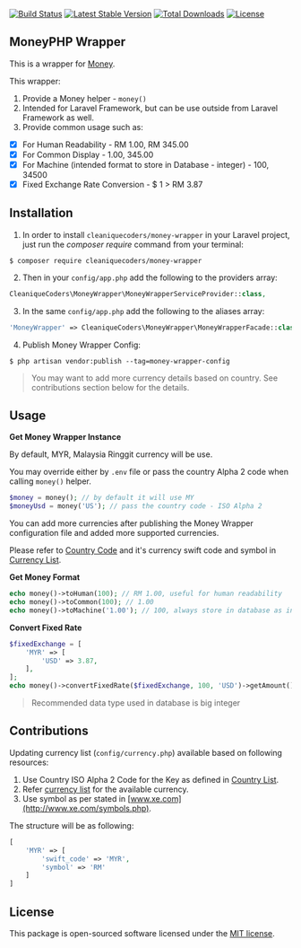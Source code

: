 
[![Build Status](https://travis-ci.org/cleaniquecoders/money-wrapper.svg?branch=master)](https://travis-ci.org/cleaniquecoders/money-wrapper) [![Latest Stable Version](https://poser.pugx.org/cleaniquecoders/money-wrapper/v/stable)](https://packagist.org/packages/cleaniquecoders/money-wrapper) [![Total Downloads](https://poser.pugx.org/cleaniquecoders/money-wrapper/downloads)](https://packagist.org/packages/cleaniquecoders/money-wrapper) [![License](https://poser.pugx.org/cleaniquecoders/money-wrapper/license)](https://packagist.org/packages/cleaniquecoders/money-wrapper)

## MoneyPHP Wrapper

This is a wrapper for [Money](https://github.com/moneyphp/money). 

This wrapper:

1. Provide a Money helper - `money()`
2. Intended for Laravel Framework, but can be use outside from Laravel Framework as well.
3. Provide common usage such as:

- [x] For Human Readability - RM 1.00, RM 345.00
- [x] For Common Display - 1.00, 345.00
- [x] For Machine (intended format to store in Database - integer) - 100, 34500
- [x] Fixed Exchange Rate Conversion - $ 1 > RM 3.87

## Installation

1. In order to install `cleaniquecoders/money-wrapper` in your Laravel project, just run the *composer require* command from your terminal:

```
$ composer require cleaniquecoders/money-wrapper
```

2. Then in your `config/app.php` add the following to the providers array:

```php
CleaniqueCoders\MoneyWrapper\MoneyWrapperServiceProvider::class,
```

3. In the same `config/app.php` add the following to the aliases array:

```php
'MoneyWrapper' => CleaniqueCoders\MoneyWrapper\MoneyWrapperFacade::class,
```

4. Publish Money Wrapper Config:

```
$ php artisan vendor:publish --tag=money-wrapper-config
```

> You may want to add more currency details based on country. See contributions section below for the details.

## Usage

**Get Money Wrapper Instance**

By default, MYR, Malaysia Ringgit currency will be use. 

You may override either by `.env` file or pass the country Alpha 2 code when calling `money()` helper.

```php
$money = money(); // by default it will use MY
$moneyUsd = money('US'); // pass the country code - ISO Alpha 2
```

You can add more currencies after publishing the Money Wrapper configuration file and added more supported currencies.

Please refer to [Country Code](http://www.nationsonline.org/oneworld/country_code_list.htm) and it's currency swift code and symbol in [Currency List](http://www.xe.com/iso4217.php).

**Get Money Format**

```php
echo money()->toHuman(100); // RM 1.00, useful for human readability
echo money()->toCommon(100); // 1.00
echo money()->toMachine('1.00'); // 100, always store in database as integer. 
```

**Convert Fixed Rate**

```php
$fixedExchange = [
    'MYR' => [
        'USD' => 3.87,
    ],
];
echo money()->convertFixedRate($fixedExchange, 100, 'USD')->getAmount(); // 387
```

> Recommended data type used in database is big integer

## Contributions

Updating currency list (`config/currency.php`) available based on following resources:

1. Use Country ISO Alpha 2 Code for the Key as defined in [Country List](http://www.nationsonline.org/oneworld/country_code_list.htm).
2. Refer [currency list](http://www.xe.com/iso4217.php) for the available currency.
3. Use symbol as per stated in [www.xe.com](http://www.xe.com/symbols.php).

The structure will be as following:

```php
[
	'MYR' => [
		'swift_code' => 'MYR',
		'symbol' => 'RM'
	]
]
```

## License

This package is open-sourced software licensed under the [MIT license](http://opensource.org/licenses/MIT).